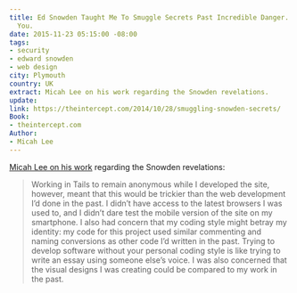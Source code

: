 ```yaml
---
title: Ed Snowden Taught Me To Smuggle Secrets Past Incredible Danger. Now I Teach
  You.
date: 2015-11-23 05:15:00 -08:00
tags:
- security
- edward snowden
- web design
city: Plymouth
country: UK
extract: Micah Lee on his work regarding the Snowden revelations.
update: 
link: https://theintercept.com/2014/10/28/smuggling-snowden-secrets/
Book:
- theintercept.com
Author:
- Micah Lee
---
```


[Micah Lee on his work](https://theintercept.com/2014/10/28/smuggling-snowden-secrets/) regarding the Snowden revelations:

> Working in Tails to remain anonymous while I developed the site, however, meant that this would be trickier than the web development I’d done in the past. I didn’t have access to the latest browsers I was used to, and I didn’t dare test the mobile version of the site on my smartphone. I also had concern that my coding style might betray my identity: my code for this project used similar commenting and naming conversions as other code I’d written in the past. Trying to develop software without your personal coding style is like trying to write an essay using someone else’s voice. I was also concerned that the visual designs I was creating could be compared to my work in the past.
